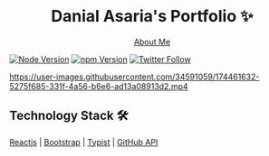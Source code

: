 <!-- PROJECT LOGO -->
<br />
<p align="center">
  <h1 align="center">Danial Asaria's Portfolio ✨</h1>

  <p align="center">
    <a href="https://danialasaria.com/about">About Me</a>
  </p>
</p>

[![Node Version](https://img.shields.io/static/v1?label=Node&message=v16.16.0&color=026e00&style=for-the-badge)](https://nodejs.org)
[![npm Version](https://img.shields.io/static/v1?label=npm&message=8.11.0&color=cb0000&style=for-the-badge)](https://nodejs.org)
[![Twitter Follow](https://img.shields.io/twitter/follow/danialasaria?color=ffcc66&logo=twitter&logoColor=ffffff&style=for-the-badge)](https://twitter.com/danialasaria)


https://user-images.githubusercontent.com/34591059/174461632-5275f685-331f-4a56-b6e6-ad13a08913d2.mp4



## Technology Stack 🛠️

[Reactjs](https://reactjs.org/)
| [Bootstrap](https://getbootstrap.com/)
| [Typist](https://github.com/jstejada/react-typist)
| [GitHub API](https://developer.github.com/v3/repos/)

